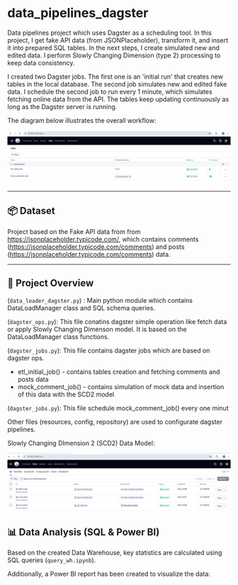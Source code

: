 # data_pipelines_dagster
Data pipelines project which uses Dagster as a scheduling tool. In this project, I get fake API data (from JSONPlaceholder), transform it, and insert it into prepared SQL tables. In the next steps, I create simulated new and edited data. I perform Slowly Changing Dimension (type 2) processing to keep data consistency.

I created two Dagster jobs. The first one is an 'initial run' that creates new tables in the local database. The second job simulates new and edited fake data. I schedule the second job to run every 1 minute, which simulates fetching online data from the API. The tables keep updating continuously as long as the Dagster server is running. 


The diagram below illustrates the overall workflow:

![diagram](dagster_jobs.png)

---

## 📦 Dataset

Project based on the Fake API data from from https://jsonplaceholder.typicode.com/, which contains comments (https://jsonplaceholder.typicode.com/comments) and posts (https://jsonplaceholder.typicode.com/comments) data.

---

## 🔧 Project Overview

(`data_loader_dagster.py`) :
Main python module which contains DataLoadManager class and SQL schema queries.

(`dagster_ops.py`): 
This file conatins dagster simple operation like fetch data or apply Slowly Changing Dimenson model. It is based on the DataLoadManager class functions. 

(`dagster_jobs.py`):
This file contains dagster jobs which are based on dagster ops.
 - etl_initial_job() - contains tables creation and fetching comments and posts data
 - mock_comment_job() - contains simulation of mock data and insertion of this data with the SCD2 model

(`dagster_jobs.py`):
This file schedule mock_comment_job() every one minut

Other files (resources, config, repository) are used to configurate dagster pipelines.

Slowly Changing DImension 2 (SCD2) Data Model:


![Star Schema Overview](dagster_runs.png)

## 📊 Data Analysis (SQL & Power BI)

Based on the created Data Warehouse, key statistics are calculated using SQL queries (`query_wh.ipynb`).

Additionally, a Power BI report has been created to visualize the data:  

